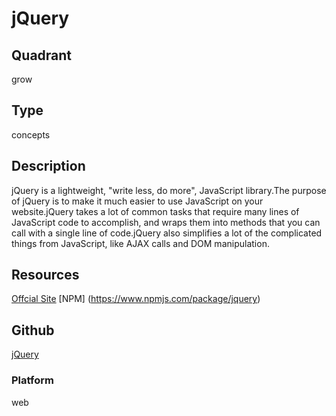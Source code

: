 # jQuery

## Quadrant
grow

## Type
concepts

## Description
jQuery is a lightweight, "write less, do more", JavaScript library.The purpose of jQuery is to make it much easier to use JavaScript on your website.jQuery takes a lot of common tasks that require many lines of JavaScript code to accomplish, and wraps them into methods that you can call with a single line of code.jQuery also simplifies a lot of the complicated things from JavaScript, like AJAX calls and DOM manipulation.

## Resources
[Offcial Site](https://jquery.com/)
[NPM] (https://www.npmjs.com/package/jquery)

## Github
[jQuery](https://github.com/jquery/jquery)

### Platform
web